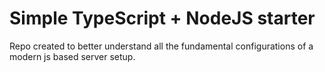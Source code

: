 # Simple TypeScript + NodeJS starter

Repo created to better understand all the fundamental configurations of a modern js based server setup.
